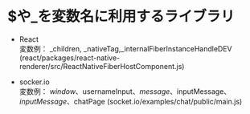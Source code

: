 # $や\_を変数名に利用するライブラリ

- React  
変数例： 
\_children, \_nativeTag,\_internalFiberInstanceHandleDEV  
(react/packages/react-native-renderer/src/ReactNativeFiberHostComponent.js)

- socker.io  
  変数例：
  $window、$usernameInput、$message、$inputMessage、$inputMessage、$chatPage
  (socket.io/examples/chat/public/main.js)
